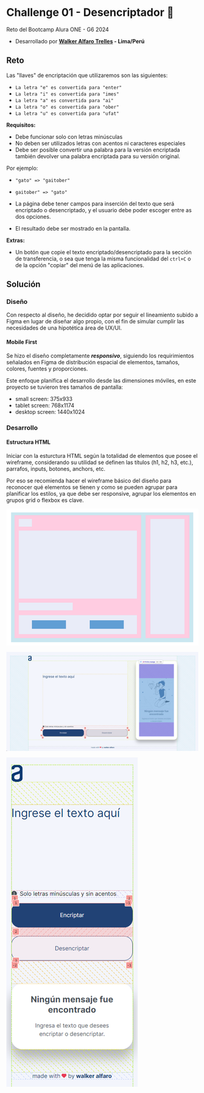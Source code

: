 # Challenge 01 - Desencriptador 📝

Reto del Bootcamp Alura ONE - G6 2024
- Desarrollado por **[Walker Alfaro Trelles](http://walkeralfaro.com) - Lima/Perú**

## Reto

Las "llaves" de encriptación que utilizaremos son las siguientes:

- `La letra "e" es convertida para "enter"`
- `La letra "i" es convertida para "imes"`
- `La letra "a" es convertida para "ai"`
- `La letra "o" es convertida para "ober"`
- `La letra "u" es convertida para "ufat"`

**Requisitos:**

- Debe funcionar solo con letras minúsculas
- No deben ser utilizados letras con acentos ni caracteres especiales
- Debe ser posible convertir una palabra para la versión encriptada también devolver una palabra encriptada para su versión original.

Por ejemplo:

- `"gato" => "gaitober"`
- `gaitober" => "gato"`

- La página debe tener campos para
  inserción del texto que será encriptado o desencriptado, y el usuario debe poder escoger entre as dos opciones.
- El resultado debe ser mostrado en la pantalla.

**Extras:**

- Un botón que copie el texto encriptado/desencriptado para la sección de transferencia, o sea que tenga la misma funcionalidad del `ctrl+C` o de la opción "copiar" del menú de las aplicaciones.

## Solución

### Diseño
Con respecto al diseño, he decidido optar por seguir el lineamiento subido a Figma en lugar de diseñar algo propio, con el fin de simular cumplir las necesidades de una hipotética área de UX/UI.

#### Mobile First
Se hizo el diseño completamente ***responsivo***, siguiendo los requirimientos señalados en Figma de distribución espacial de elementos, tamaños, colores, fuentes y proporciones.

Este enfoque planifica el desarrollo desde las dimensiones móviles, en este proyecto se tuvieron tres tamaños de pantalla:

- small screen: 375x933
- tablet screen: 768x1174
- desktop screen: 1440x1024

### Desarrollo

#### Estructura HTML
Iniciar con la esturctura HTML según la totalidad de elementos que posee el wireframe, considerando su utilidad se definen las títulos (h1, h2, h3, etc.), parrafos, inputs, botones, anchors, etc.

Por eso se recomienda hacer el wireframe básico del diseño para reconocer qué elementos se tienen y como se pueden agrupar para planificar los estilos, ya que debe ser responsive, agrupar los elementos en grupos grid o flexbox es clave.

![structure](https://raw.githubusercontent.com/walkeralfaro/alura-challenge-decryptor/main/screenshots/structure.webp)

![desktop](https://raw.githubusercontent.com/walkeralfaro/alura-challenge-decryptor/main/screenshots/desktop.webp)

![mobile](https://raw.githubusercontent.com/walkeralfaro/alura-challenge-decryptor/main/screenshots/mobile.webp)